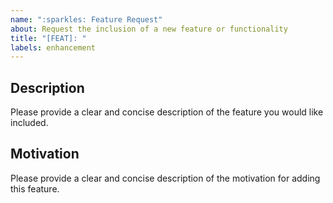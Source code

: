 ```yaml
---
name: ":sparkles: Feature Request"
about: Request the inclusion of a new feature or functionality
title: "[FEAT]: "
labels: enhancement
---
```


## Description

Please provide a clear and concise description of the feature you would like included.

## Motivation

Please provide a clear and concise description of the motivation for adding this feature.

